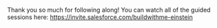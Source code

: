 Thank you so much for following along! You can watch all of the guided sessions here: https://invite.salesforce.com/buildwithme-einstein
